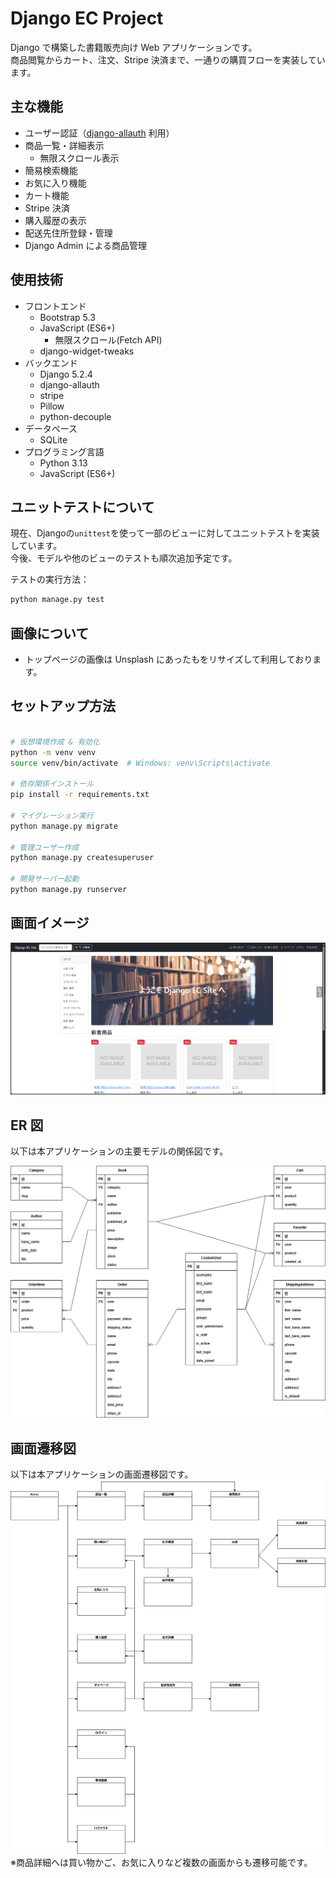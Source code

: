 # Django EC Project

Django で構築した書籍販売向け Web アプリケーションです。  
商品閲覧からカート、注文、Stripe 決済まで、一通りの購買フローを実装しています。

## 主な機能

- ユーザー認証（[django-allauth](https://django-allauth.readthedocs.io/en/latest/) 利用）
- 商品一覧・詳細表示
  - 無限スクロール表示
- 簡易検索機能
- お気に入り機能
- カート機能
- Stripe 決済
- 購入履歴の表示
- 配送先住所登録・管理
- Django Admin による商品管理

## 使用技術

- フロントエンド
  - Bootstrap 5.3
  - JavaScript (ES6+)
    - 無限スクロール(Fetch API)
  - django-widget-tweaks
- バックエンド
  - Django 5.2.4
  - django-allauth
  - stripe
  - Pillow
  - python-decouple
- データベース
  - SQLite
- プログラミング言語
  - Python 3.13
  - JavaScript (ES6+)

## ユニットテストについて

現在、Djangoの`unittest`を使って一部のビューに対してユニットテストを実装しています。  
今後、モデルや他のビューのテストも順次追加予定です。

テストの実行方法：
```bash
python manage.py test
```

## 画像について

- トップページの画像は Unsplash にあったもをリサイズして利用しております。

## セットアップ方法

```bash

# 仮想環境作成 & 有効化
python -m venv venv
source venv/bin/activate  # Windows: venv\Scripts\activate

# 依存関係インストール
pip install -r requirements.txt

# マイグレーション実行
python manage.py migrate

# 管理ユーザー作成
python manage.py createsuperuser

# 開発サーバー起動
python manage.py runserver
```

## 画面イメージ

![トップページ](docs/TOP_PAGE.png)


## ER 図

以下は本アプリケーションの主要モデルの関係図です。

![ER Diagram](docs/ER.png)

## 画面遷移図

以下は本アプリケーションの画面遷移図です。
![Screen Transition Diagram](docs/screen_transition.png)  
※商品詳細へは買い物かご、お気に入りなど複数の画面からも遷移可能です。
